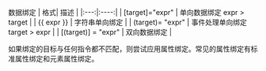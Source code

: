 数据绑定
| 格式| 描述 |
|:---:|:----:|
| [target]="expr" | 单向数据绑定 expr > target |
| {{ expr }} | 字符串单向绑定 |
| (target)= "expr" | 事件处理单向绑定 target > expr |
| [(target)] = "expr" | 双向数据绑定 |

如果绑定的目标与任何指令都不匹配，则尝试应用属性绑定。常见的属性绑定有标准属性绑定和元素属性绑定。

